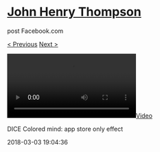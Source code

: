 # [John Henry Thompson](../README.md)
post Facebook.com

[< Previous](2018-03-03-5.md) [Next >](2018-03-02-1.md)

[![](../media/2018-03-03/DICE-Colored-mind-app-store-only-effect.mp4)](../README.md)

DICE Colored mind: app store only effect

2018-03-03 19:04:36